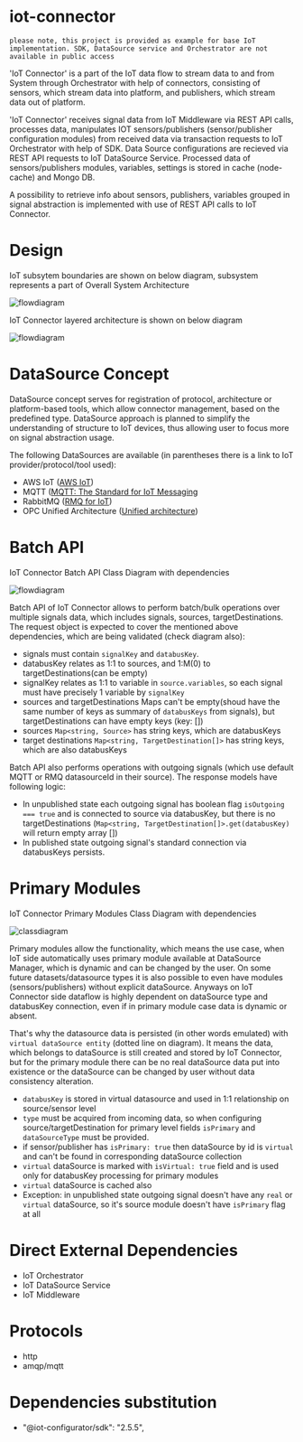 # iot-connector

`please note, this project is provided as example for base IoT implementation. SDK, DataSource service and Orchestrator are not available in public access`

'IoT Connector' is a part of the IoT data flow to stream data to and from System through Orchestrator with help of connectors, consisting of sensors, which stream data into platform, and publishers, which stream data out of platform.<br>

'IoT Connector' receives signal data from IoT Middleware via REST API calls, processes data, manipulates IOT sensors/publishers (sensor/publisher configuration modules) from received data via transaction requests to IoT Orchestrator with help of SDK. Data Source configurations are recieved via REST API requests to IoT DataSource Service. Processed data of sensors/publishers modules, variables, settings is stored in cache (node-cache) and Mongo DB.<br>

A possibility to retrieve info about sensors, publishers, variables grouped in signal abstraction is implemented with use of REST API calls to IoT Connector.<br>

# Design

IoT subsytem boundaries are shown on below diagram, subsystem represents a part of Overall System Architecture

![flowdiagram](./docs/images/iot_subsystem_boundaries_diagram.png)

IoT Connector layered architecture is shown on below diagram

![flowdiagram](./docs/images/iot_connector_diagram.png)

# DataSource Concept

DataSource concept serves for registration of protocol, architecture or platform-based tools, which allow connector management, based on the predefined type. DataSource approach is planned to simplify the understanding of structure to IoT devices, thus allowing user to focus more on signal abstraction usage.

The following DataSources are available (in parentheses there is a link to IoT provider/protocol/tool used):

- AWS IoT ([AWS IoT](https://docs.aws.amazon.com/iot/latest/developerguide/what-is-aws-iot.html))
- MQTT ([MQTT: The Standard for IoT Messaging](https://mqtt.org/)
- RabbitMQ ([RMQ for IoT](https://funprojects.blog/2018/12/07/rabbitmq-for-iot/))
- OPC Unified Architecture ([Unified architecture](https://opcfoundation.org/about/opc-technologies/opc-ua/))

# Batch API

IoT Connector Batch API Class Diagram with dependencies

![flowdiagram](./docs/images/batch_api_class_diagram.png)

Batch API of IoT Connector allows to perform batch/bulk operations over multiple signals data, which includes signals, sources, targetDestinations. The request object is expected to cover the mentioned above dependencies, which are being validated (check diagram also):

- signals must contain `signalKey` and `databusKey`.
- databusKey relates as 1:1 to sources, and 1:M(0) to targetDestinations(can be empty)
- signalKey relates as 1:1 to variable in `source.variables`, so each signal must have precisely 1 variable by `signalKey`
- sources and targetDestinations Maps can't be empty(shoud have the same number of keys as summary of `databusKeys` from signals), but targetDestinations can have empty keys (key: [])
- sources `Map<string, Source>` has string keys, which are databusKeys
- target destinations `Map<string, TargetDestination[]>` has string keys, which are also databusKeys

Batch API also performs operations with outgoing signals (which use default MQTT or RMQ datasourceId in their source). The response models have following logic:

- In unpublished state each outgoing signal has boolean flag `isOutgoing === true` and is connected to source via databusKey, but there is no targetDestinations (`Map<string, TargetDestination[]>.get(databusKey)` will return empty array [])
- In published state outgoing signal's standard connection via databusKeys persists.

# Primary Modules

IoT Connector Primary Modules Class Diagram with dependencies

![classdiagram](./docs/images/primary_modules_diagram.png)

Primary modules allow the functionality, which means the use case, when IoT side automatically uses primary module available at DataSource Manager, which is dynamic and can be changed by the user. On some future datasets/datasource types it is also possible to even have modules (sensors/publishers) without explicit dataSource. Anyways on IoT Connector side dataflow is highly dependent on dataSource type and databusKey connection, even if in primary module case data is dynamic or absent.<br>

That's why the datasource data is persisted (in other words emulated) with `virtual dataSource entity` (dotted line on diagram). It means the data, which belongs to dataSource is still created and stored by IoT Connector, but for the primary module there can be no real dataSource data put into existence or the dataSource can be changed by user without data consistency alteration.

- `databusKey` is stored in virtual datasource and used in 1:1 relationship on source/sensor level
- `type` must be acquired from incoming data, so when configuring source/targetDestination for primary level fields `isPrimary` and `dataSourceType` must be provided.
- if sensor/publisher has `isPrimary: true` then dataSource by id is `virtual` and can't be found in corresponding dataSource collection
- `virtual` dataSource is marked with `isVirtual: true` field and is used only for databusKey processing for primary modules
- `virtual` dataSource is cached also
- Exception: in unpublished state outgoing signal doesn't have any `real` or `virtual` dataSource, so it's source module doesn't have `isPrimary` flag at all

# Direct External Dependencies

- IoT Orchestrator
- IoT DataSource Service
- IoT Middleware

# Protocols

- http
- amqp/mqtt

# Dependencies substitution

- "@iot-configurator/sdk": "2.5.5",
